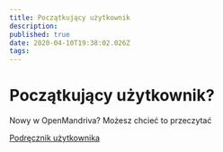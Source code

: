```yaml
---
title: Początkujący użytkownik
description: 
published: true
date: 2020-04-10T19:38:02.026Z
tags: 
---
```


# Początkujący użytkownik?

Nowy w OpenMandriva? Możesz chcieć to przeczytać

[Podręcznik użytkownika](https://wiki.openmandriva.org/t/user-guide?sort=title)
